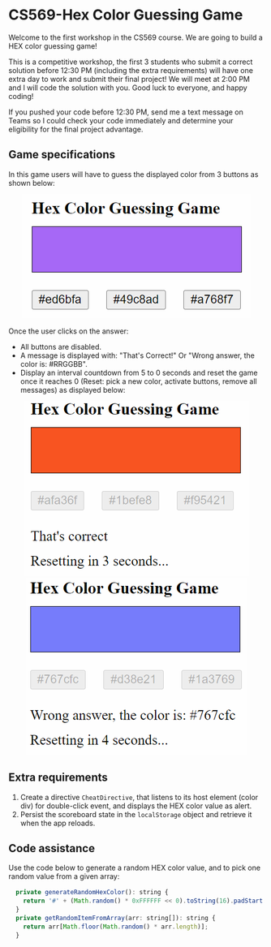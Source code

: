 # CS569-Hex Color Guessing Game
Welcome to the first workshop in the CS569 course. We are going to build a HEX color guessing game!  
  
This is a competitive workshop, the first 3 students who submit a correct solution before 12:30 PM (including the extra requirements) will have one extra day to work and submit their final project! We will meet at 2:00 PM and I will code the solution with you. Good luck to everyone, and happy coding!  
  
If you pushed your code before 12:30 PM, send me a text message on Teams so I could check your code immediately and determine your eligibility for the final project advantage.  
## Game specifications
In this game users will have to guess the displayed color from 3 buttons as shown below:
<p align="center">
  <img src="./game-01.png" />
</p>
  
Once the user clicks on the answer:  
* All buttons are disabled.  
* A message is displayed with: "That's Correct!" Or "Wrong answer, the color is: #RRGGBB".  
* Display an interval countdown from 5 to 0 seconds and reset the game once it reaches 0 (Reset: pick a new color, activate buttons, remove all messages) as displayed below:  
  
<p align="center">
  <img src="./game-02-correct.png" />
  <img src="./game-03-wrong.png" />
</p>
  
## Extra requirements
1. Create a directive `CheatDirective`, that listens to its host element (color div) for double-click event, and displays the HEX color value as alert.
2. Persist the scoreboard state in the `localStorage` object and retrieve it when the app reloads.
  
## Code assistance
Use the code below to generate a random HEX color value, and to pick one random value from a given array:
```javascript
  private generateRandomHexColor(): string {
    return '#' + (Math.random() * 0xFFFFFF << 0).toString(16).padStart(6, '0');
  }
  private getRandomItemFromArray(arr: string[]): string {
    return arr[Math.floor(Math.random() * arr.length)];
  }
```
